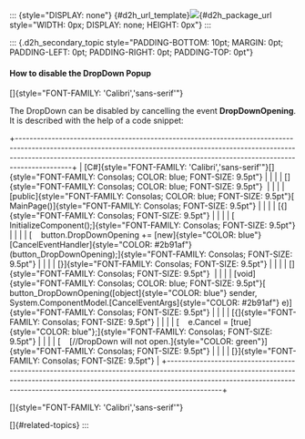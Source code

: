 ::: {style="DISPLAY: none"}
[](ms-xhelp:///?Id=d2h_url_template){#d2h_url_template}![](!package_url!){#d2h_package_url style="WIDTH: 0px; DISPLAY: none; HEIGHT: 0px"}
:::

::: {.d2h_secondary_topic style="PADDING-BOTTOM: 10pt; MARGIN: 0pt; PADDING-LEFT: 0pt; PADDING-RIGHT: 0pt; PADDING-TOP: 0pt"}
#### How to disable the DropDown Popup

[]{style="FONT-FAMILY: 'Calibri','sans-serif'"} 

The DropDown can be disabled by cancelling the event **DropDownOpening**. It is described with the help of a code snippet:

+---------------------------------------------------------------------------------------------------------------------------------------------------------------------------------------------------------------------------------------------------------+
| [C#]{style="FONT-FAMILY: 'Calibri','sans-serif'"}[]{style="FONT-FAMILY: Consolas; COLOR: blue; FONT-SIZE: 9.5pt"}                                                                                                                                       |
|                                                                                                                                                                                                                                                         |
| []{style="FONT-FAMILY: Consolas; COLOR: blue; FONT-SIZE: 9.5pt"}                                                                                                                                                                                        |
|                                                                                                                                                                                                                                                         |
| [public]{style="FONT-FAMILY: Consolas; COLOR: blue; FONT-SIZE: 9.5pt"}[ MainPage()]{style="FONT-FAMILY: Consolas; FONT-SIZE: 9.5pt"}                                                                                                                    |
|                                                                                                                                                                                                                                                         |
| [{]{style="FONT-FAMILY: Consolas; FONT-SIZE: 9.5pt"}                                                                                                                                                                                                    |
|                                                                                                                                                                                                                                                         |
| [    InitializeComponent();]{style="FONT-FAMILY: Consolas; FONT-SIZE: 9.5pt"}                                                                                                                                                                           |
|                                                                                                                                                                                                                                                         |
| [    button.DropDownOpening += [new]{style="COLOR: blue"} [CancelEventHandler]{style="COLOR: #2b91af"}(button_DropDownOpening);]{style="FONT-FAMILY: Consolas; FONT-SIZE: 9.5pt"}                                                                       |
|                                                                                                                                                                                                                                                         |
| [}]{style="FONT-FAMILY: Consolas; FONT-SIZE: 9.5pt"}                                                                                                                                                                                                    |
|                                                                                                                                                                                                                                                         |
| []{style="FONT-FAMILY: Consolas; FONT-SIZE: 9.5pt"}                                                                                                                                                                                                     |
|                                                                                                                                                                                                                                                         |
| [void]{style="FONT-FAMILY: Consolas; COLOR: blue; FONT-SIZE: 9.5pt"}[ button_DropDownOpening([object]{style="COLOR: blue"} sender, System.ComponentModel.[CancelEventArgs]{style="COLOR: #2b91af"} e)]{style="FONT-FAMILY: Consolas; FONT-SIZE: 9.5pt"} |
|                                                                                                                                                                                                                                                         |
| [{]{style="FONT-FAMILY: Consolas; FONT-SIZE: 9.5pt"}                                                                                                                                                                                                    |
|                                                                                                                                                                                                                                                         |
| [    e.Cancel = [true]{style="COLOR: blue"};]{style="FONT-FAMILY: Consolas; FONT-SIZE: 9.5pt"}                                                                                                                                                          |
|                                                                                                                                                                                                                                                         |
| [    [//DropDown will not open.]{style="COLOR: green"}]{style="FONT-FAMILY: Consolas; FONT-SIZE: 9.5pt"}                                                                                                                                                |
|                                                                                                                                                                                                                                                         |
| [}]{style="FONT-FAMILY: Consolas; FONT-SIZE: 9.5pt"}                                                                                                                                                                                                    |
+---------------------------------------------------------------------------------------------------------------------------------------------------------------------------------------------------------------------------------------------------------+

[]{style="FONT-FAMILY: 'Calibri','sans-serif'"} 

[]{#related-topics}
:::
